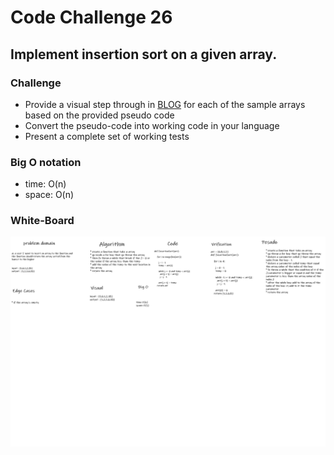 # Code Challenge 26
## Implement insertion sort on a given array.

### Challenge
* Provide a visual step through in [BLOG](blog.md) for each of the sample arrays based on the provided pseudo code
* Convert the pseudo-code into working code in your language
* Present a complete set of working tests

### Big O notation
* time: O(n)
* space: O(n)

### White-Board
![](whiteboard/code-26.png)